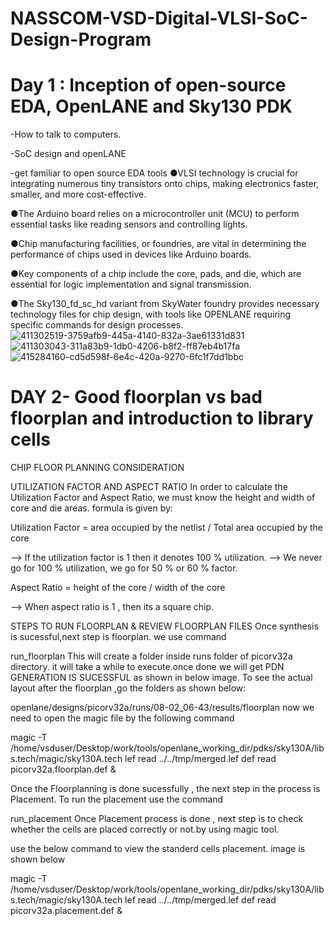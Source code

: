 # NASSCOM-VSD-Digital-VLSI-SoC-Design-Program
# Day 1 : Inception of open-source EDA, OpenLANE and Sky130 PDK
-How to talk to computers.

-SoC design and openLANE

-get familiar to open source EDA tools 
●VLSI technology is crucial for integrating numerous tiny transistors onto chips, making electronics faster, smaller, and more cost-effective.

●The Arduino board relies on a microcontroller unit (MCU) to perform essential tasks like reading sensors and controlling lights.

●Chip manufacturing facilities, or foundries, are vital in determining the performance of chips used in devices like Arduino boards.

●Key components of a chip include the core, pads, and die, which are essential for logic implementation and signal transmission.

●The Sky130_fd_sc_hd variant from SkyWater foundry provides necessary technology files for chip design, with tools like OPENLANE requiring specific commands for design processes.
![411302519-3759afb9-445a-4140-832a-3ae61331d831](https://github.com/user-attachments/assets/08370fd4-78a3-4213-9b5e-46ec560fafd7)
![411303043-311a83b9-1db0-4206-b8f2-ff87eb4b17fa](https://github.com/user-attachments/assets/5a019dbf-5e0d-4372-b726-45c6ec3e4072)
![415284160-cd5d598f-6e4c-420a-9270-6fc1f7dd1bbc](https://github.com/user-attachments/assets/050df1ed-a8d2-438e-b891-9ec87e12a31c)

# DAY 2- Good floorplan vs bad floorplan and introduction to library cells
CHIP FLOOR PLANNING CONSIDERATION

UTILIZATION FACTOR AND ASPECT RATIO
In order to calculate the Utilization Factor and Aspect Ratio, we must know the height and width of core and die areas. formula is given by:

Utilization Factor = area occupied by the netlist / Total area occupied by the core

--> If the utilization factor is 1 then it denotes 100 % utilization. --> We never go for 100 % utilization, we go for 50 % or 60 % factor.

Aspect Ratio = height of the core / width of the core

--> When aspect ratio is 1 , then its a square chip.

STEPS TO RUN FLOORPLAN & REVIEW FLOORPLAN FILES
Once synthesis is sucessful,next step is floorplan. we use command

run_floorplan
This will create a folder inside runs folder of picorv32a directory. it will take a while to execute.once done we will get PDN GENERATION IS SUCESSFUL as shown in below image. To see the actual layout after the floorplan ,go the folders as shown below:

openlane/designs/picorv32a/runs/08-02_06-43/results/floorplan
now we need to open the magic file by the following command

magic -T /home/vsduser/Desktop/work/tools/openlane_working_dir/pdks/sky130A/libs.tech/magic/sky130A.tech lef read ../../tmp/merged.lef def read picorv32a.floorplan.def &




Once the Floorplanning is done sucessfully , the next step in the process is Placement. To run the placement use the command

run_placement
Once Placement process is done , next step is to check whether the cells are placed correctly or not.by using magic tool.

use the below command to view the standerd cells placement. image is shown below

magic -T /home/vsduser/Desktop/work/tools/openlane_working_dir/pdks/sky130A/libs.tech/magic/sky130A.tech lef read ../../tmp/merged.lef def read picorv32a.placement.def &
